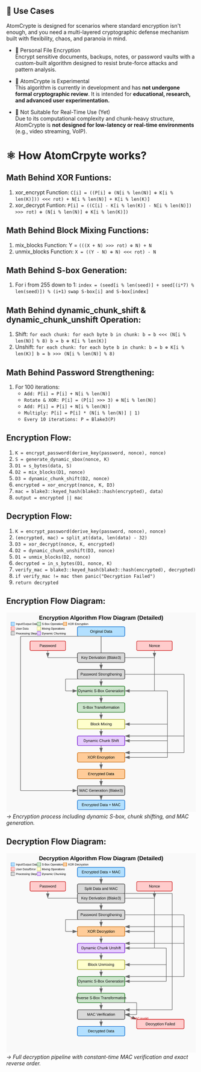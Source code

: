 ## 🧭 Use Cases

AtomCrypte is designed for scenarios where standard encryption isn't enough, and you need a multi-layered cryptographic defense mechanism built with flexibility, chaos, and paranoia in mind.

- 🔐 Personal File Encryption  
Encrypt sensitive documents, backups, notes, or password vaults with a custom-built algorithm designed to resist brute-force attacks and pattern analysis.

- 🚧 AtomCrypte is Experimental  
This algorithm is currently in development and has **not undergone formal cryptographic review**. It is intended for **educational, research, and advanced user experimentation.**

- 🚫 Not Suitable for Real-Time Use (Yet)  
Due to its computational complexity and chunk-heavy structure, AtomCrypte is **not designed for low-latency or real-time environments** (e.g., video streaming, VoIP).

# ⚛️ How AtomCrpyte works?

## Math Behind XOR Funtions:
1. xor_encrypt Function: ``C[i] = ((P[i] ⊕ (N[i % len(N)] ⊕ K[i % len(K)])) <<< rot) + N[i % len(N)] + K[i % len(K)]``
2. xor_decrypt Funtion: ``P[i] = ((C[i] - K[i % len(K)] - N[i % len(N)]) >>> rot) ⊕ (N[i % len(N)] ⊕ K[i % len(K)])``

## Math Behind Block Mixing Functions:
1. mix_blocks Function: Y = ``(((X + N) >>> rot) ⊕ N) + N``
2. unmix_blocks Function: ``X = ((Y - N) ⊕ N) <<< rot) - N``

## Math Behind S-box Generation:
1. For i from 255 down to 1:
   ``index = (seed[i % len(seed)] + seed[(i*7) % len(seed)]) % (i+1)``
   ``swap S-box[i] and S-box[index]``

## Math Behind dynamic_chunk_shift & dynamic_chunk_unshift Operation:
1. Shift: ``for each chunk:
    for each byte b in chunk:
        b = b <<< (N[i % len(N)] % 8)
        b = b ⊕ K[i % len(K)]``
2. Unshift: ``for each chunk:
    for each byte b in chunk:
        b = b ⊕ K[i % len(K)]
        b = b >>> (N[i % len(N)] % 8)``

## Math Behind Password Strengthening:
1. For 100 iterations:
   - ``Add: P[i] = P[i] + N[i % len(N)]``
   - ``Rotate & XOR: P[i] = (P[i] >>> 3) ⊕ N[i % len(N)]``
   - ``Add: P[i] = P[i] + N[i % len(N)]``
   - ``Multiply: P[i] = P[i] * (N[i % len(N)] | 1)``
   - ``Every 10 iterations: P = Blake3(P)``

## Encryption Flow:
1. ``K = encrypt_password(derive_key(password, nonce), nonce)``
2. ``S = generate_dynamic_sbox(nonce, K)``
3. ``D1 = s_bytes(data, S)``
4. ``D2 = mix_blocks(D1, nonce)``
5. ``D3 = dynamic_chunk_shift(D2, nonce)``
6. ``encrypted = xor_encrypt(nonce, K, D3)``
7. ``mac = blake3::keyed_hash(blake3::hash(encrypted), data)``
8. ``output = encrypted || mac``

## Decryption Flow:
1. ``K = encrypt_password(derive_key(password, nonce), nonce)``
2. ``(encrypted, mac) = split_at(data, len(data) - 32)``
3. ``D3 = xor_decrypt(nonce, K, encrypted)``
4. ``D2 = dynamic_chunk_unshift(D3, nonce)``
5. ``D1 = unmix_blocks(D2, nonce)``
6. ``decrypted = in_s_bytes(D1, nonce, K)``
7. ``verify_mac = blake3::keyed_hash(blake3::hash(encrypted), decrypted)``
8. ``if verify_mac != mac then panic("Decryption Failed")``
9. ``return decrypted``

## Encryption Flow Diagram:
![how_encryption_works](Encryption.svg)
*→ Encryption process including dynamic S-box, chunk shifting, and MAC generation.*

## Decryption Flow Diagram:
![how_encryption_works](Decryption.svg)
*→ Full decryption pipeline with constant-time MAC verification and exact reverse order.*
